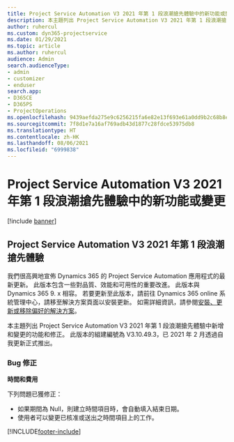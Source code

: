 ```yaml
---
title: Project Service Automation V3 2021 年第 1 段浪潮搶先體驗中的新功能或變更
description: 本主題列出 Project Service Automation V3 2021 年第 1 段浪潮搶先體驗中可用的功能和修正。
author: ruhercul
ms.custom: dyn365-projectservice
ms.date: 01/29/2021
ms.topic: article
ms.author: ruhercul
audience: Admin
search.audienceType:
- admin
- customizer
- enduser
search.app:
- D365CE
- D365PS
- ProjectOperations
ms.openlocfilehash: 9439aefda275e9c6256215fa6e82e13f693e61a0dd9b2c68b8e5273eeac4d64b
ms.sourcegitcommit: 7f8d1e7a16af769adb43d1877c28fdce53975db8
ms.translationtype: HT
ms.contentlocale: zh-HK
ms.lasthandoff: 08/06/2021
ms.locfileid: "6999838"
---
```

# <a name="whats-new-or-changed-in-project-service-automation-early-access-wave-1-2021-v3"></a>Project Service Automation V3 2021 年第 1 段浪潮搶先體驗中的新功能或變更

[!include [banner](../includes/psa-now-project-operations.md)]

## <a name="project-service-automation-early-access-wave-1-2021-v3"></a>Project Service Automation V3 2021 年第 1 段浪潮搶先體驗

我們很高興地宣佈 Dynamics 365 的 Project Service Automation 應用程式的最新更新。 此版本包含一些對品質、效能和可用性的重要改進。 此版本與 Dynamics 365 9. x 相容。 若要更新至此版本，請前往 Dynamics 365 online 系統管理中心，請移至解決方案頁面以安裝更新。 如需詳細資訊，請參閱[安裝、更新或移除偏好的解決方案](/power-platform/admin/install-remove-preferred-solution)。

本主題列出 Project Service Automation V3 2021 年第 1 段浪潮搶先體驗中新增和變更的功能和修正。 此版本的組建編號為 V3.10.49.3，已 2021 年 2 月透過自我更新正式推出。


### <a name="bug-fixes"></a>Bug 修正

**時間和費用**

下列問題已獲修正：

- 如果期間為 Null，則建立時間項目時，會自動填入結束日期。
- 使用者可以變更已核准或送出之時間項目上的工作。


[!INCLUDE[footer-include](../includes/footer-banner.md)]